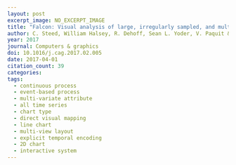 ```yaml
---
layout: post
excerpt_image: NO_EXCERPT_IMAGE
title: "Falcon: Visual analysis of large, irregularly sampled, and multivariate time series data in additive manufacturing"
author: C. Steed, William Halsey, R. Dehoff, Sean L. Yoder, V. Paquit & Sarah Powers
year: 2017
journal: Computers & graphics
doi: 10.1016/j.cag.2017.02.005
date: 2017-04-01
citation_count: 39
categories:
tags:
  - continuous process
  - event-based process
  - multi-variate attribute
  - all time series
  - chart type
  - direct visual mapping
  - line chart
  - multi-view layout
  - explicit temporal encoding
  - 2D chart
  - interactive system
---
```

